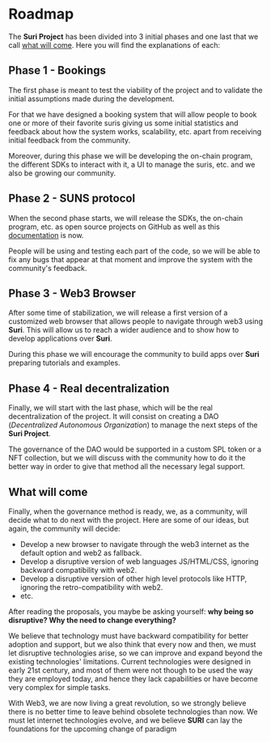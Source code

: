 # Roadmap

The **Suri Project** has been divided into 3 initial phases and one last that we call [what will come](#what-will-come).
Here you will find the explanations of each:

## Phase 1 - Bookings

The first phase is meant to test the viability of the project and to validate the initial assumptions made during
the development.

For that we have designed a booking system that will allow people to book one or more
of their favorite suris giving us some initial statistics and feedback about how the system works, scalability,
etc. apart from receiving initial feedback from the community.

Moreover, during this phase we will be developing the on-chain program, the different SDKs to interact with it,
a UI to manage the suris, etc. and we also be growing our community.

## Phase 2 - SUNS protocol

When the second phase starts, we will release the SDKs, the on-chain program, etc. as open source projects on GitHub as
well as this [documentation](https://github.com/treviware/suri-docs) is now.

People will be using and testing each part of the code, so we will be able to fix any bugs that appear at that moment
and improve the system with the community's feedback.

## Phase 3 - Web3 Browser

After some time of stabilization, we will release a first version of a customized web browser that allows people to
navigate through web3 using **Suri**. This will allow us to reach a wider audience and to show how to develop
applications over **Suri**.

During this phase we will encourage the community to build apps over **Suri** preparing tutorials and examples.

## Phase 4 - Real decentralization

Finally, we will start with the last phase, which will be the real decentralization of the project. It will consist on
creating a DAO (_Decentralized Autonomous Organization_) to manage the next steps of the **Suri Project**.

The governance of the DAO would be supported in a custom SPL token or a NFT collection, but we will discuss with the
community how to do it the better way in order to give that method all the necessary legal support.

## What will come

Finally, when the governance method is ready, we, as a community, will decide what to do next with the project. Here are
some of our ideas, but again, the community will decide:

- Develop a new browser to navigate through the web3 internet as the default option and web2 as fallback.
- Develop a disruptive version of web languages JS/HTML/CSS, ignoring backward compatibility with web2.
- Develop a disruptive version of other high level protocols like HTTP, ignoring the retro-compatibility with web2.
- etc.

After reading the proposals, you maybe be asking yourself: **why being so disruptive? Why the need to change
everything?**

We believe that technology must have backward compatibility for better adoption and support, but we also think that
every now and then, we must let disruptive technologies arise, so we can improve and expand beyond the existing
technologies' limitations. Current technologies were designed in early 21st century, and most of them were not though to
be used the way they are employed today, and hence they lack capabilities or have become very complex for simple tasks.

With Web3, we are now living a great revolution, so we strongly believe there is no better time to leave behind obsolete
technologies than now. We must let internet technologies evolve, and we believe **SURI** can lay the foundations for the
upcoming change of paradigm